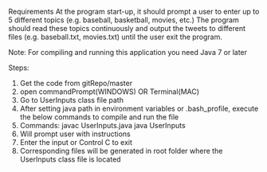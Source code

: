 
Requirements
At the program start-up, it should prompt a user to enter up to 5 different topics (e.g. baseball, basketball, movies, etc.)
The program should read these topics continuously and output the tweets to different files (e.g. baseball.txt, movies.txt) until the user exit the program.

Note:
For compiling and running this application you need Java 7 or later

Steps:
1. Get the code from gitRepo/master
2. open commandPrompt(WINDOWS) OR Terminal(MAC)
3. Go to UserInputs class file path
4. After setting java path in environment variables or .bash_profile, execute the below commands to compile and run the file
5. Commands:
    javac UserInputs.java
    java UserInputs
6. Will prompt user with instructions
7. Enter the input or Control C to exit
8. Corresponding files will be generated in root folder where the UserInputs class file is located
